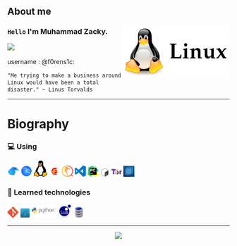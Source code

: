 ## About me

<img align="right" width="245" src="img/linux.png"/>

### `Hello` I'm Muhammad Zacky.

![](https://komarev.com/ghpvc/?username=Muhammad-Zacky&color=00a0a0&style=plastic)

username : @f0rens1c:

```
"Me trying to make a business around Linux would have been a total disaster." ~ Linus Torvalds
```

---

# Biography

### :computer: Using

<code><a href="https://media.tenor.com/nisaHYy8yAYAAAAM/besito-catlove.gif" target="_blank"><img src="img/garuda.png"	width="26px" alt="null"></a></code>
<code><a href="https://media.tenor.com/nisaHYy8yAYAAAAM/besito-catlove.gif" target="_blank"><img src="img/kali.png"	width="26px" alt="null"></a></code>
<code><a href="https://media.tenor.com/nisaHYy8yAYAAAAM/besito-catlove.gif" target="_blank"><img src="img/linug.png"	width="30px" alt="null"></a></code>
<code><a href="https://media.tenor.com/nisaHYy8yAYAAAAM/besito-catlove.gif" target="_blank"><img src="img/cubic.png"	width="25px" alt="null"></a></code>
<code><a href="https://media.tenor.com/nisaHYy8yAYAAAAM/besito-catlove.gif" target="_blank"><img src="img/qemu.png"	width="26px" alt="null"></a></code>
<code><a href="https://media.tenor.com/nisaHYy8yAYAAAAM/besito-catlove.gif" target="_blank"><img src="img/vscode.png"	width="25px" alt="null"></a></code>
<code><a href="https://media.tenor.com/nisaHYy8yAYAAAAM/besito-catlove.gif" target="_blank"><img src="img/pycharm.png"	width="25px" alt="null"></a></code>
<code><a href="https://media.tenor.com/nisaHYy8yAYAAAAM/besito-catlove.gif" target="_blank"><img src="img/shell.png"	width="20px" alt="null"></a></code>
<code><a href="https://media.tenor.com/nisaHYy8yAYAAAAM/besito-catlove.gif" target="_blank"><img src="img/thor.png"	width="25px" alt="null"></a></code>
<code><a href="https://media.tenor.com/nisaHYy8yAYAAAAM/besito-catlove.gif" target="_blank"><img src="img/backbox.jpeg"	width="25px" alt="null"></a></code>
 
### :book: Learned technologies

<code><a href="https://media.tenor.com/nisaHYy8yAYAAAAM/besito-catlove.gif" target="_blank"><img src="img/gito.png"	width="25px" alt="null"></a></code>
<code><a href="https://media.tenor.com/nisaHYy8yAYAAAAM/besito-catlove.gif" target="_blank"><img src="img/wireshark.png" width="22px" alt="null"></a></code> 
<code><a href="https://media.tenor.com/nisaHYy8yAYAAAAM/besito-catlove.gif" target="_blank"><img src="img/python.png" width="55px" alt="null"></a></code>
<code><a href="https://media.tenor.com/nisaHYy8yAYAAAAM/besito-catlove.gif" target="_blank"><img src="img/lua.png" width="30px" alt="null"></a></code>
<code><a href="https://media.tenor.com/nisaHYy8yAYAAAAM/besito-catlove.gif" target="_blank"><img src="img/db.png" width="26px" alt="null"></a></code>

---

<p align="center">
<img width=800 src="https://github-profile-trophy.vercel.app/?username=Muhammad-Zacky&margin-w=10&row=1&theme=gruvbox&no-bg=true"/>
</p>
